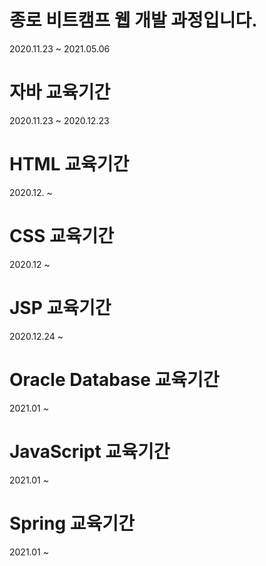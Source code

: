 # 종로 비트캠프 웹 개발 과정입니다.

2020.11.23 ~ 2021.05.06

# 자바 교육기간

2020.11.23 ~ 2020.12.23

# HTML 교육기간

2020.12. ~

# CSS 교육기간

2020.12 ~

# JSP 교육기간

2020.12.24 ~

# Oracle Database 교육기간

2021.01 ~

# JavaScript 교육기간

2021.01 ~

# Spring 교육기간

2021.01 ~

